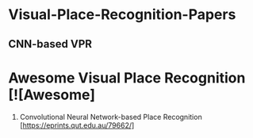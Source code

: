 # Visual-Place-Recognition-Papers
## CNN-based VPR
# Awesome Visual Place Recognition [![Awesome]
1. Convolutional Neural Network-based Place Recognition [https://eprints.qut.edu.au/79662/]
